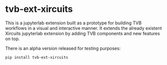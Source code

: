 # tvb-ext-xircuits

This is a jupyterlab extension built as a prototype for building TVB workflows in a visual and interactive manner. It 
extends the already existent Xircuits jupyterlab extension by adding TVB components and new features on top.

There is an alpha version released for testing purposes:

    pip install tvb-ext-xircuits

